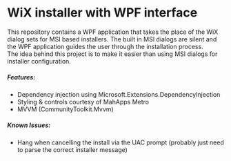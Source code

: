 # WiX installer with WPF interface

This repository contains a WPF application that takes the place of the WiX dialog sets for MSI based installers.  The built in MSI dialogs are silent and the WPF application guides the user through the installation process.  
The idea behind this project is to make it easier than using MSI dialogs for installer configuration.

##### Features:

 * Dependency injection using Microsoft.Extensions.DependencyInjection
 * Styling & controls courtesy of MahApps Metro
 * MVVM (CommunityToolkit.Mvvm)


 ##### Known Issues:

 * Hang when cancelling the install via the UAC prompt (probably just need to parse the correct installer message)